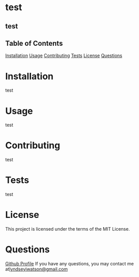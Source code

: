 # test

## test

## Table of Contents
[Installation](#installation)
[Usage](#usage)
[Contributing](#contributing)
[Tests](#tests)
[License](#license)
[Questions](#questions)

# Installation
test

# Usage
test

# Contributing
test

# Tests
test

# License
This project is licensed under the terms of the MIT License.

# Questions
[Github Profile](https://www.github.com/lyndseyjw)
If you have any questions, you may contact me at[lyndseyjwatson@gmail.com](mailto:lyndseyjwatson@gmail.com)